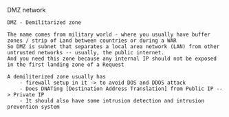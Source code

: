 DMZ network 

    DMZ - Demilitarized zone

    The name comes from military world - where you usually have buffer zones / strip of Land between countries or during a WAR
    So DMZ is subnet that separates a local area network (LAN) from other untrusted networks -- usually, the public internet.
    And you need this zone because any internal IP should not be exposed in the first landing zone of a Request
    
    A demiliterized zone usually has  
        - firewall setup in it -> to avoid DOS and DDOS attack
        - Does DNATing [Destination Address Translation] from Public IP --> Private IP
        - It should also have some intrusion detection and intrusion prevention system

    